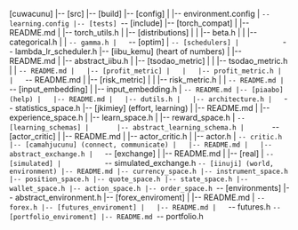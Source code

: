 [cuwacunu]
|-- [src]
|-- [build]
|-- [config]
|   |-- environment.config
|   `-- learning.config
|-- [tests]
`-- [include]
    |-- [torch_compat]
    |   |-- README.md
    |   |-- torch_utils.h
    |   |-- [distributions]
    |   |   |-- beta.h
    |   |   |-- categorical.h
    |   |   `-- gamma.h
    |   `-- [optim]
    |       `-- [schedulers]
    |           `-- lambda_lr_scheduler.h
    |-- [iibu_kemu] (heart of numbers)
    |   |-- README.md
    |   |-- abstract_iibu.h
    |   |-- [tsodao_metric]
    |   |   |-- tsodao_metric.h
    |   |   `-- README.md
    |   |-- [profit_metric]
    |   |   |-- profit_metric.h
    |   |   `-- README.md
    |   |-- [risk_metric]
    |   |   |-- risk_metric.h
    |   |   `-- README.md
    |   `-- [input_embedding]
    |       |-- input_embedding.h
    |       `-- README.md
    |-- [piaabo] (help)
    |   |-- README.md
    |   |-- dutils.h
    |   |-- architecture.h
    |   `-- statistics_space.h
    |-- [jkimiey] (effort, learning)
    |   |-- README.md
    |   |-- experience_space.h
    |   |-- learn_space.h
    |   |-- reward_space.h
    |   `-- [learning_schemas]
    |       |-- abstract_learning_schema.h
    |       `--[actor_critic]
    |           |-- README.md
    |           |-- actor_critic.h
    |           |-- actor.h
    |           `-- critic.h
    |-- [camahjucunu] (connect, communicate)
    |   |-- README.md
    |   |-- abstract_exchange.h
    |   `-- [exchange]
    |       |-- README.md
    |       |-- [real]
    |       `-- [simulated]
    |           `-- simulated_exchange.h
    `-- [iinuji] (world, environment)
        |-- README.md
        |-- currency_space.h
        |-- instrument_space.h
        |-- position_space.h
        |-- quote_space.h
        |-- state_space.h
        |-- wallet_space.h
        |-- action_space.h
        |-- order_space.h
        `-- [environments]
            |-- abstract_environment.h
            |-- [forex_enviroment]
            |   |-- README.md
            |   `-- forex.h
            |-- [futures_enviroment]
            |   |-- README.md
            |   `-- futures.h
            `-- [portfolio_enviroment]
                |-- README.md
                `-- portfolio.h
            